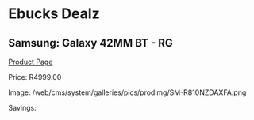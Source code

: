 
# Ebucks Dealz
## Samsung: Galaxy 42MM BT - RG
[Product Page](https://www.ebucks.com/web/shop/productSelected.do?prodId=1066485053&catId=842825135)

Price: R4999.00

Image: /web/cms/system/galleries/pics/prodimg/SM-R810NZDAXFA.png

Savings: 


	